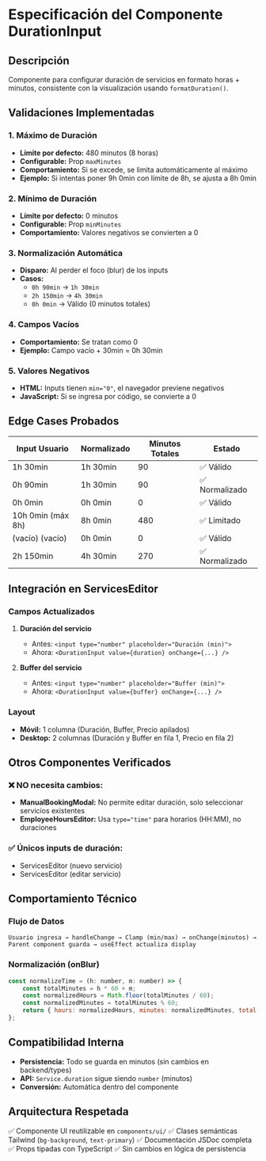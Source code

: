 # Especificación del Componente DurationInput

## Descripción
Componente para configurar duración de servicios en formato horas + minutos, consistente con la visualización usando `formatDuration()`.

## Validaciones Implementadas

### 1. **Máximo de Duración**
- **Límite por defecto:** 480 minutos (8 horas)
- **Configurable:** Prop `maxMinutes`
- **Comportamiento:** Si se excede, se limita automáticamente al máximo
- **Ejemplo:** Si intentas poner 9h 0min con límite de 8h, se ajusta a 8h 0min

### 2. **Mínimo de Duración**
- **Límite por defecto:** 0 minutos
- **Configurable:** Prop `minMinutes`
- **Comportamiento:** Valores negativos se convierten a 0

### 3. **Normalización Automática**
- **Disparo:** Al perder el foco (blur) de los inputs
- **Casos:**
  - `0h 90min` → `1h 30min`
  - `2h 150min` → `4h 30min`
  - `0h 0min` → Válido (0 minutos totales)

### 4. **Campos Vacíos**
- **Comportamiento:** Se tratan como 0
- **Ejemplo:** Campo vacío + 30min = 0h 30min

### 5. **Valores Negativos**
- **HTML:** Inputs tienen `min="0"`, el navegador previene negativos
- **JavaScript:** Si se ingresa por código, se convierte a 0

## Edge Cases Probados

| Input Usuario | Normalizado | Minutos Totales | Estado |
|---------------|-------------|-----------------|--------|
| 1h 30min | 1h 30min | 90 | ✅ Válido |
| 0h 90min | 1h 30min | 90 | ✅ Normalizado |
| 0h 0min | 0h 0min | 0 | ✅ Válido |
| 10h 0min (máx 8h) | 8h 0min | 480 | ✅ Limitado |
| (vacío) (vacío) | 0h 0min | 0 | ✅ Válido |
| 2h 150min | 4h 30min | 270 | ✅ Normalizado |

## Integración en ServicesEditor

### Campos Actualizados
1. **Duración del servicio**
   - Antes: `<input type="number" placeholder="Duración (min)">`
   - Ahora: `<DurationInput value={duration} onChange={...} />`

2. **Buffer del servicio**
   - Antes: `<input type="number" placeholder="Buffer (min)">`
   - Ahora: `<DurationInput value={buffer} onChange={...} />`

### Layout
- **Móvil:** 1 columna (Duración, Buffer, Precio apilados)
- **Desktop:** 2 columnas (Duración y Buffer en fila 1, Precio en fila 2)

## Otros Componentes Verificados

### ❌ **NO necesita cambios:**
- **ManualBookingModal:** No permite editar duración, solo seleccionar servicios existentes
- **EmployeeHoursEditor:** Usa `type="time"` para horarios (HH:MM), no duraciones

### ✅ **Únicos inputs de duración:**
- ServicesEditor (nuevo servicio)
- ServicesEditor (editar servicio)

## Comportamiento Técnico

### Flujo de Datos
```
Usuario ingresa → handleChange → Clamp (min/max) → onChange(minutos) →
Parent component guarda → useEffect actualiza display
```

### Normalización (onBlur)
```javascript
const normalizeTime = (h: number, m: number) => {
    const totalMinutes = h * 60 + m;
    const normalizedHours = Math.floor(totalMinutes / 60);
    const normalizedMinutes = totalMinutes % 60;
    return { hours: normalizedHours, minutes: normalizedMinutes, total: totalMinutes };
};
```

## Compatibilidad Interna
- **Persistencia:** Todo se guarda en minutos (sin cambios en backend/types)
- **API:** `Service.duration` sigue siendo `number` (minutos)
- **Conversión:** Automática dentro del componente

## Arquitectura Respetada
✅ Componente UI reutilizable en `components/ui/`
✅ Clases semánticas Tailwind (`bg-background`, `text-primary`)
✅ Documentación JSDoc completa
✅ Props tipadas con TypeScript
✅ Sin cambios en lógica de persistencia
